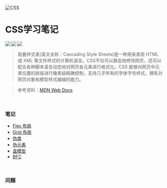 ![CSS](https://mssionline.com/wp-content/uploads/2020/10/css-illustration.png)

# CSS学习笔记

 <img src="https://img.shields.io/badge/langage-CSS-9cf.svg" align="left"/><img src="https://img.shields.io/badge/worker-xuchenke-green.svg" align="left"/> <img src="https://img.shields.io/badge/version-0.0.1-blue.svg" align="left"/><br>

> 层叠样式表(英文全称：Cascading Style Sheets)是一种用来表现 HTML 或 XML 等文件样式的计算机语言。CSS不仅可以静态地修饰网页，还可以配合各种脚本语言动态地对网页各元素进行格式化。CSS 能够对网页中元素位置的排版进行像素级精确控制，支持几乎所有的字体字号样式，拥有对网页对象和模型样式编辑的能力。

> 参考资料：[MDN Web Docs](https://developer.mozilla.org/zh-CN/)

<br>

### 笔记

- [Flex 布局](./note/Flex_layout.md)
- [Grid 布局](./note/Grid_layout.md)
- [伪类](./note/Pseudo_class.md)
- [伪元素](./note/Pseudo_element.md)
- [盒模型](./note/Box_model.md)
- [BFC](./note/BFC.md)

<br>

### 问题

